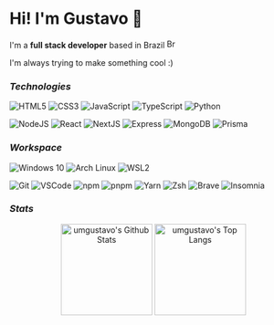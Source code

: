 # Hi! I'm Gustavo 👋

I'm a **full stack developer** based in Brazil <a href="https://wikipedia.org/wiki/Brazil" target="_blank"><img src="https://raw.githubusercontent.com/umgustavo/umgustavo/main/twemoji-br.svg" alt="Brazil Flag" width="16px" /></a>

I'm always trying to make something cool :)

### _Technologies_

![HTML5](https://img.shields.io/badge/-HTML-E44D27?style=flat-square&logo=html5&logoColor=white)
![CSS3](https://img.shields.io/badge/-CSS-1572B6?style=flat-square&logo=css3)
![JavaScript](https://img.shields.io/badge/-JavaScript-F7DF1C?style=flat-square&logo=javascript&logoColor=black)
![TypeScript](https://img.shields.io/badge/TypeScript-007ACC?style=flat-square&logo=typescript&logoColor=white)
![Python](https://img.shields.io/badge/-Python-3776AB?style=flat-square&logo=python&logoColor=white)

![NodeJS](https://img.shields.io/badge/-Node.js-339933?style=flat-square&logo=nodedotjs&logoColor=white)
![React](https://img.shields.io/badge/-React-282C34?style=flat-square&logo=react)
![NextJS](https://img.shields.io/badge/Next.js-black?style=flat-square&logo=nextdotjs&logoColor=white)
![Express](https://img.shields.io/badge/-Express-black?style=flat-square&logo=express&logoColor=white)
![MongoDB](https://img.shields.io/badge/MongoDB-4EA94B?style=flat-square&logo=mongodb&logoColor=white)
![Prisma](https://img.shields.io/badge/-Prisma-2D3748?style=flat-square&logo=prisma&logoColor=white)

### _Workspace_

![Windows 10](https://img.shields.io/badge/-Windows%2010-0078D6?style=flat-square&logo=windows&logoColor=white)
![Arch Linux](https://img.shields.io/badge/-Arch%20Linux-1793D1?style=flat-square&logo=arch-linux&logoColor=white)
![WSL2](https://img.shields.io/badge/-WSL2-D64008?style=flat-square&logo=linux&logoColor=white)

![Git](https://img.shields.io/badge/-Git-F05032?style=flat-square&logo=git&logoColor=white)
![VSCode](https://img.shields.io/badge/-VSCode-007ACC?style=flat-square&logo=visual-studio-code&logoColor=white)
![npm](https://img.shields.io/badge/-npm-CB3837?style=flat-square&logo=npm&logoColor=white)
![pnpm](https://img.shields.io/badge/-pnpm-F69220?style=flat-square&logo=pnpm&logoColor=white)
![Yarn](https://img.shields.io/badge/-Yarn-2C8EBB?style=flat-square&logo=yarn&logoColor=white)
![Zsh](https://img.shields.io/badge/-Zsh-1A2C34?style=flat-square&logo=windows-terminal&logoColor=white)
![Brave](https://img.shields.io/badge/-Brave-FB542B?style=flat-square&logo=brave&logoColor=white)
![Insomnia](https://img.shields.io/badge/-Insomnia-5849BE?style=flat-square&logo=insomnia&logoColor=white)

### _Stats_

<p align="center">
    <img alt="umgustavo's Github Stats" src="https://github-readme-stats.vercel.app/api?username=umgustavo&include_all_commits=true&show_icons=true&title_color=cba6f7&icon_color=a6e3a1&text_color=cdd6f4&bg_color=181825" height="160em"/>
    <img alt="umgustavo's Top Langs" src="https://github-readme-stats.vercel.app/api/top-langs/?username=umgustavo&layout=compact&title_color=cba6f7&text_color=cdd6f4&bg_color=181825" height="160em"/>
</p>



